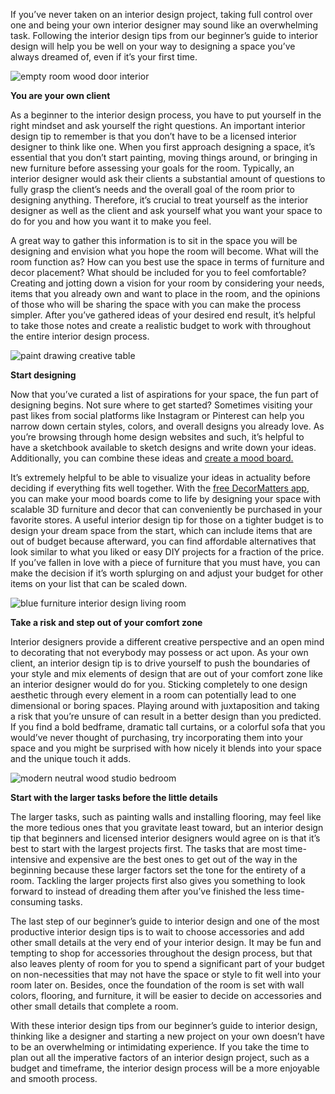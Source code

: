 If you’ve never taken on an interior design project, taking full control over one and being your own interior designer may sound like an overwhelming task. Following the interior design tips from our beginner’s guide to interior design will help you be well on your way to designing a space you’ve always dreamed of, even if it’s your first time.

![empty room wood door interior](https://didr9pubr8qfh.cloudfront.net/blog/blog-page/blog-page-18/empty-room-wood-door-interior.jpg)

**You are your own client**

As a beginner to the interior design process, you have to put yourself in the right mindset and ask yourself the right questions. An important interior design tip to remember is that you don’t have to be a licensed interior designer to think like one. When you first approach designing a space, it’s essential that you don’t start painting, moving things around, or bringing in new furniture before assessing your goals for the room. Typically, an interior designer would ask their clients a substantial amount of questions to fully grasp the client’s needs and the overall goal of the room prior to designing anything. Therefore, it’s crucial to treat yourself as the interior designer as well as the client and ask yourself what you want your space to do for you and how you want it to make you feel.

A great way to gather this information is to sit in the space you will be designing and envision what you hope the room will become. What will the room function as? How can you best use the space in terms of furniture and decor placement? What should be included for you to feel comfortable? Creating and jotting down a vision for your room by considering your needs, items that you already own and want to place in the room, and the opinions of those who will be sharing the space with you can make the process simpler. After you’ve gathered ideas of your desired end result, it’s helpful to take those notes and create a realistic budget to work with throughout the entire interior design process.

![paint drawing creative table](https://didr9pubr8qfh.cloudfront.net/blog/blog-page/blog-page-18/paint-drawing-creative-table.jpg)

**Start designing**

Now that you’ve curated a list of aspirations for your space, the fun part of designing begins. Not sure where to get started? Sometimes visiting your past likes from social platforms like Instagram or Pinterest can help you narrow down certain styles, colors, and overall designs you already love. As you’re browsing through home design websites and such, it’s helpful to have a sketchbook available to sketch designs and write down your ideas. Additionally, you can combine these ideas and [create a mood board.](https://decormatters.app/blog/16/how-to-create-a-mood-board-for-interior-design-projects)

It’s extremely helpful to be able to visualize your ideas in actuality before deciding if everything fits well together. With the [free DecorMatters app](https://decormatters.app.link/Interior-Design-Tips/A-Beginner-Guide-to-Interior-Design), you can make your mood boards come to life by designing your space with scalable 3D furniture and decor that can conveniently be purchased in your favorite stores. A useful interior design tip for those on a tighter budget is to design your dream space from the start, which can include items that are out of budget because afterward, you can find affordable alternatives that look similar to what you liked or easy DIY projects for a fraction of the price. If you’ve fallen in love with a piece of furniture that you must have, you can make the decision if it’s worth splurging on and adjust your budget for other items on your list that can be scaled down.

![blue furniture interior design living room](https://didr9pubr8qfh.cloudfront.net/blog/blog-page/blog-page-18/blue-furniture-interior-design-living-room.jpg)

**Take a risk and step out of your comfort zone**

Interior designers provide a different creative perspective and an open mind to decorating that not everybody may possess or act upon. As your own client, an interior design tip is to drive yourself to push the boundaries of your style and mix elements of design that are out of your comfort zone like an interior designer would do for you. Sticking completely to one design aesthetic through every element in a room can potentially lead to one dimensional or boring spaces. Playing around with juxtaposition and taking a risk that you’re unsure of can result in a better design than you predicted. If you find a bold bedframe, dramatic tall curtains, or a colorful sofa that you would’ve never thought of purchasing, try incorporating them into your space and you might be surprised with how nicely it blends into your space and the unique touch it adds.

![modern neutral wood studio bedroom](https://didr9pubr8qfh.cloudfront.net/blog/blog-page/blog-page-18/modern-neutral-wood-studio-bedroom.jpg)

**Start with the larger tasks before the little details**

The larger tasks, such as painting walls and installing flooring, may feel like the more tedious ones that you gravitate least toward, but an interior design tip that beginners and licensed interior designers would agree on is that it’s best to start with the largest projects first. The tasks that are most time-intensive and expensive are the best ones to get out of the way in the beginning because these larger factors set the tone for the entirety of a room. Tackling the larger projects first also gives you something to look forward to instead of dreading them after you’ve finished the less time-consuming tasks.

The last step of our beginner’s guide to interior design and one of the most productive interior design tips is to wait to choose accessories and add other small details at the very end of your interior design. It may be fun and tempting to shop for accessories throughout the design process, but that also leaves plenty of room for you to spend a significant part of your budget on non-necessities that may not have the space or style to fit well into your room later on. Besides, once the foundation of the room is set with wall colors, flooring, and furniture, it will be easier to decide on accessories and other small details that complete a room.

With these interior design tips from our beginner’s guide to interior design, thinking like a designer and starting a new project on your own doesn’t have to be an overwhelming or intimidating experience. If you take the time to plan out all the imperative factors of an interior design project, such as a budget and timeframe, the interior design process will be a more enjoyable and smooth process.